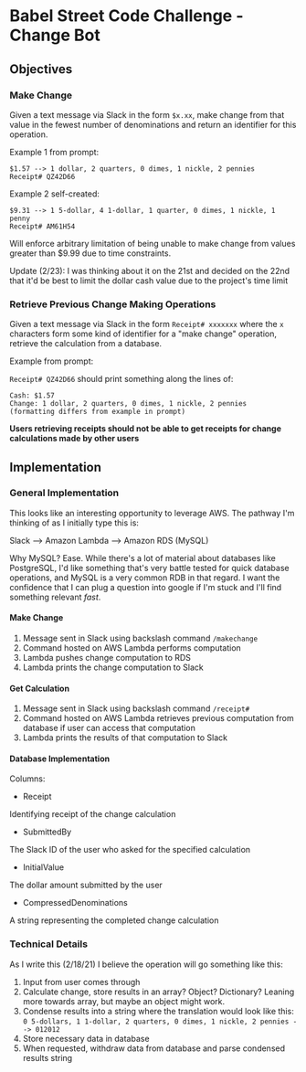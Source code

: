 # Babel Street Code Challenge -  Change Bot

## Objectives

### Make Change

Given a text message via Slack in the form `$x.xx`, make change from that value in the fewest number of denominations and return an identifier for this operation.

Example 1 from prompt:

    $1.57 --> 1 dollar, 2 quarters, 0 dimes, 1 nickle, 2 pennies
    Receipt# QZ42D66
    
Example 2 self-created:

    $9.31 --> 1 5-dollar, 4 1-dollar, 1 quarter, 0 dimes, 1 nickle, 1 penny
    Receipt# AM61H54

Will enforce arbitrary limitation of being unable to make change from values greater than $9.99 due to time constraints.

Update (2/23): I was thinking about it on the 21st and decided on the 22nd that it'd be best to limit the dollar cash value due to the project's time limit

### Retrieve Previous Change Making Operations

Given a text message via Slack in the form `Receipt# xxxxxxx` where the `x` characters form some kind of identifier for a "make change" operation, retrieve the calculation from a database.

Example from prompt:

`Receipt# QZ42D66` should print something along the lines of:

    Cash: $1.57
    Change: 1 dollar, 2 quarters, 0 dimes, 1 nickle, 2 pennies
    (formatting differs from example in prompt)
    
**Users retrieving receipts should not be able to get receipts for change calculations made by other users**
    
## Implementation

### General Implementation

This looks like an interesting opportunity to leverage AWS. The pathway I'm thinking of as I initially type this is:

Slack --> Amazon Lambda --> Amazon RDS (MySQL)

Why MySQL? Ease. While there's a lot of material about databases like PostgreSQL, I'd like something that's very battle tested for quick database operations, and MySQL is a very common RDB in that regard. I want the confidence that I can plug a question into google if I'm stuck and I'll find something relevant *fast*.

#### Make Change

1. Message sent in Slack using backslash command `/makechange`
2. Command hosted on AWS Lambda performs computation
3. Lambda pushes change computation to RDS
4. Lambda prints the change computation to Slack

#### Get Calculation

1. Message sent in Slack using backslash command `/receipt#`
2. Command hosted on AWS Lambda retrieves previous computation from database if user can access that computation
3. Lambda prints the results of that computation to Slack

#### Database Implementation

Columns:

- Receipt

Identifying receipt of the change calculation

- SubmittedBy

The Slack ID of the user who asked for the specified calculation

- InitialValue

The dollar amount submitted by the user

- CompressedDenominations

A string representing the completed change calculation

### Technical Details

As I write this (2/18/21) I believe the operation will go something like this:

1. Input from user comes through
2. Calculate change, store results in an array? Object? Dictionary? Leaning more towards array, but maybe an object might work.
3. Condense results into a string where the translation would look like this: `0 5-dollars, 1 1-dollar, 2 quarters, 0 dimes, 1 nickle, 2 pennies --> 012012`
4. Store necessary data in database
5. When requested, withdraw data from database and parse condensed results string

## 